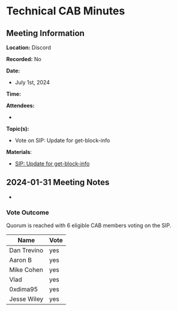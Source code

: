 # Technical CAB Minutes

## Meeting Information

**Location:** Discord

**Recorded:** No

**Date:**

- July 1st, 2024

**Time:**

**Attendees:**

-

**Topic(s):**

- Vote on SIP: Update for get-block-info

**Materials**:

- [SIP: Update for get-block-info](https://github.com/stacksgov/sips/pull/178)

## 2024-01-31 Meeting Notes

-

### Vote Outcome

Quorum is reached with 6 eligible CAB members voting on the SIP.

| Name         | Vote    |
| ------------ | ------- |
| Dan Trevino  | yes     |
| Aaron B      | yes     |
| Mike Cohen   | yes     |
| Vlad         | yes     |
| 0xdima95     | yes     |
| Jesse Wiley  | yes     |
